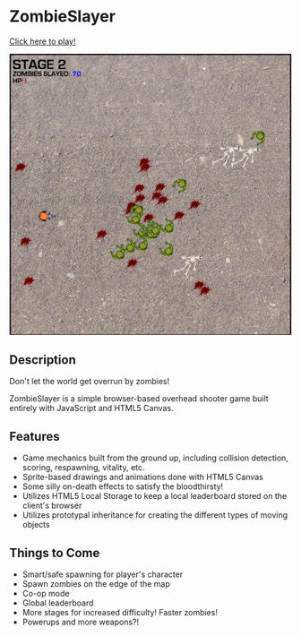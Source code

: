 # ZombieSlayer
[Click here to play!](https://conanza.github.io/ZombieSlayer)

![screenshot](./assets/screenshot.jpg)

## Description
Don't let the world get overrun by zombies!

ZombieSlayer is a simple browser-based overhead shooter game built entirely with JavaScript and HTML5 Canvas.

## Features
* Game mechanics built from the ground up, including collision detection, scoring, respawning, vitality, etc.
* Sprite-based drawings and animations done with HTML5 Canvas
* Some silly on-death effects to satisfy the bloodthirsty!
* Utilizes HTML5 Local Storage to keep a local leaderboard stored on the client's browser
* Utilizes prototypal inheritance for creating the different types of moving objects

## Things to Come
* Smart/safe spawning for player's character
* Spawn zombies on the edge of the map
* Co-op mode
* Global leaderboard
* More stages for increased difficulty! Faster zombies!
* Powerups and more weapons?!

